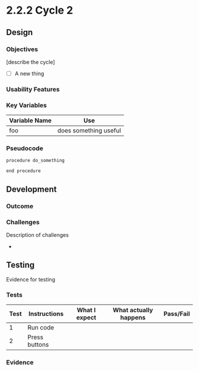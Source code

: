 # 2.2.2 Cycle 2

## Design

### Objectives

\[describe the cycle]

* [ ] A new thing

### Usability Features

### Key Variables

| Variable Name | Use                   |
| ------------- | --------------------- |
| foo           | does something useful |

### Pseudocode

```
procedure do_something
    
end procedure
```

## Development

### Outcome

### Challenges

Description of challenges

*

## Testing

Evidence for testing

### Tests

| Test | Instructions  | What I expect | What actually happens | Pass/Fail |
| ---- | ------------- | ------------- | --------------------- | --------- |
| 1    | Run code      |               |                       |           |
| 2    | Press buttons |               |                       |           |

### Evidence
